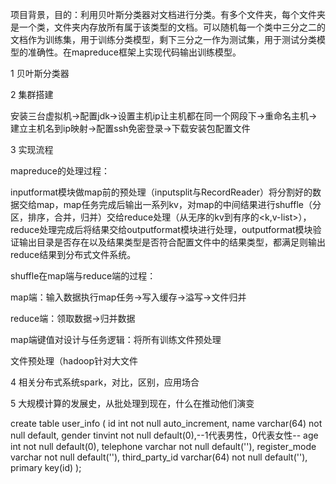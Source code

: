 项目背景，目的：利用贝叶斯分类器对文档进行分类。有多个文件夹，每个文件夹是一个类，文件夹内存放所有属于该类型的文档。可以随机每一个类中三分之二的文档作为训练集，用于训练分类模型，剩下三分之一作为测试集，用于测试分类模型的准确性。在mapreduce框架上实现代码输出训练模型。

1 贝叶斯分类器



2 集群搭建

安装三台虚拟机→配置jdk→设置主机ip让主机都在同一个网段下→重命名主机→建立主机名到ip映射→配置ssh免密登录→下载安装包配置文件

3 实现流程

mapreduce的处理过程：

inputformat模块做map前的预处理（inputsplit与RecordReader）将分割好的数据交给map，map任务完成后输出一系列kv，对map的中间结果进行shuffle（分区，排序，合并，归并）交给reduce处理（从无序的kv到有序的<k,v-list>），reduce处理完成后将结果交给outputformat模块进行处理，outputformat模块验证输出目录是否存在以及结果类型是否符合配置文件中的结果类型，都满足则输出reduce结果到分布式文件系统。

shuffle在map端与reduce端的过程：

map端：输入数据执行map任务→写入缓存→溢写→文件归并

reduce端：领取数据→归并数据

map端键值对设计与任务逻辑：将所有训练文件预处理

文件预处理（hadoop针对大文件

4 相关分布式系统spark，对比，区别，应用场合

5 大规模计算的发展史，从批处理到现在，什么在推动他们演变

create table user_info ( id int not null auto_increment, name varchar(64) not null default, gender tinvint not null default(0),--1代表男性，0代表女性-- age int not null default(0), telephone varchar not null default(''), register_mode varchar not null default(''), third_party_id varchar(64) not null default(''), primary key(id) );